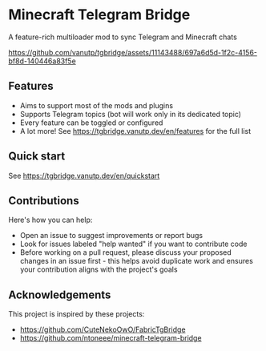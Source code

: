 # Minecraft Telegram Bridge

A feature-rich multiloader mod to sync Telegram and Minecraft chats

https://github.com/vanutp/tgbridge/assets/11143488/697a6d5d-1f2c-4156-bf8d-140446a83f5e

## Features

- Aims to support most of the mods and plugins
- Supports Telegram topics (bot will work only in its dedicated topic)
- Every feature can be toggled or configured
- A lot more! See https://tgbridge.vanutp.dev/en/features for the full list

## Quick start

See https://tgbridge.vanutp.dev/en/quickstart

## Contributions

Here's how you can help:

- Open an issue to suggest improvements or report bugs
- Look for issues labeled "help wanted" if you want to contribute code
- Before working on a pull request, please discuss your proposed changes in an issue first - this helps 
avoid duplicate work and ensures your contribution aligns with the project's goals

## Acknowledgements

This project is inspired by these projects:

- https://github.com/CuteNekoOwO/FabricTgBridge
- https://github.com/ntoneee/minecraft-telegram-bridge
